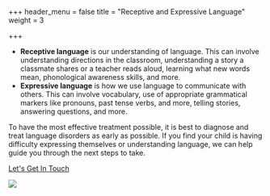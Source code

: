 +++
header_menu = false
title = "Receptive and Expressive Language"
weight = 3

+++
* **Receptive language** is our understanding of language. This can involve understanding directions in the classroom, understanding a story a classmate shares or a teacher reads aloud,  learning what new words mean, phonological awareness skills, and more.
* **Expressive language** is how we use language to communicate with others. This can involve vocabulary, use of appropriate grammatical markers like pronouns, past tense verbs, and more, telling stories, answering questions,  and more.

To have the most effective treatment possible, it is best to diagnose and treat language disorders as early as possible. If you find your child is having difficulty expressing themselves or understanding language, we can help guide you through the next steps to take.

[Let's Get In Touch](/#let-s-get-in-touch)

![](/uploads/img_5550.jpg)
